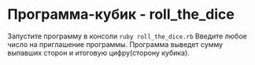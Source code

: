 # Программа-кубик - roll_the_dice

Запустите программу в консоли ```ruby roll_the_dice.rb```
Введите любое число на приглашение программы.
Программа выведет сумму выпавших сторон и итоговую цифру(сторону кубика).